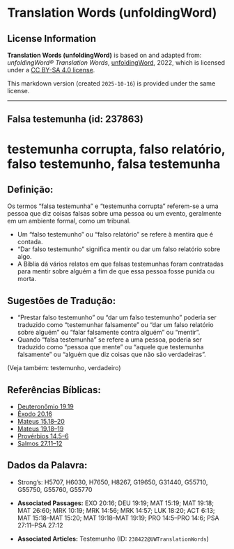 # Translation Words (unfoldingWord)

## License Information

**Translation Words (unfoldingWord)** is based on and adapted from: _unfoldingWord® Translation Words_, [unfoldingWord](https://unfoldingword.org/utw), 2022, which is licensed under a [CC BY-SA 4.0 license](https://creativecommons.org/licenses/by-sa/4.0/legalcode.en).

This markdown version (created `2025-10-16`) is provided under the same license.



--------------------------------

## Falsa testemunha (id: 237863)

testemunha corrupta, falso relatório, falso testemunho, falsa testemunha
========================================================================

Definição:
----------

Os termos “falsa testemunha” e “testemunha corrupta” referem\-se a uma pessoa que diz coisas falsas sobre uma pessoa ou um evento, geralmente em um ambiente formal, como um tribunal.

* Um “falso testemunho” ou “falso relatório” se refere à mentira que é contada.
* “Dar falso testemunho” significa mentir ou dar um falso relatório sobre algo.
* A Bíblia dá vários relatos em que falsas testemunhas foram contratadas para mentir sobre alguém a fim de que essa pessoa fosse punida ou morta.

Sugestões de Tradução:
----------------------

* “Prestar falso testemunho” ou “dar um falso testemunho” poderia ser traduzido como “testemunhar falsamente” ou “dar um falso relatório sobre alguém” ou “falar falsamente contra alguém” ou “mentir”.
* Quando “falsa testemunha” se refere a uma pessoa, poderia ser traduzido como “pessoa que mente” ou “aquele que testemunha falsamente” ou “alguém que diz coisas que não são verdadeiras”.

(Veja também: testemunho, verdadeiro)

Referências Bíblicas:
---------------------

* [Deuteronômio 19\.19](https://ref.ly/Deut19:19)
* [Êxodo 20\.16](https://ref.ly/Exod20:16)
* [Mateus 15\.18–20](https://ref.ly/Matt15:18-Matt15:20)
* [Mateus 19\.18–19](https://ref.ly/Matt19:18-Matt19:19)
* [Provérbios 14\.5–6](https://ref.ly/Prov14:5-Prov14:6)
* [Salmos 27\.11–12](https://ref.ly/Ps27:11-Ps27:12)

Dados da Palavra:
-----------------

* Strong’s: H5707, H6030, H7650, H8267, G19650, G31440, G55710, G55750, G55760, G55770

* **Associated Passages:** EXO 20:16; DEU 19:19; MAT 15:19; MAT 19:18; MAT 26:60; MRK 10:19; MRK 14:56; MRK 14:57; LUK 18:20; ACT 6:13; MAT 15:18–MAT 15:20; MAT 19:18–MAT 19:19; PRO 14:5–PRO 14:6; PSA 27:11–PSA 27:12
* **Associated Articles:** Testemunho (ID: `238422@UWTranslationWords`)

